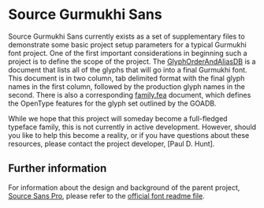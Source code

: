 # Source Gurmukhi Sans

Source Gurmukhi Sans currently exists as a set of supplementary files to demonstrate some basic project setup parameters for a typical Gurmukhi font project. One of the first important considerations in beginning such a project is to define the scope of the project. The [GlyphOrderAndAliasDB](https://github.com/adobe-fonts/source-Gurmukhi-sans/blob/master/GlyphOrderAndAliasDB) is a document that lists all of the glyphs that will go into a final Gurmukhi font. This document is in two column, tab delimited format with the final glyph names in the first column, followed by the production glyph names in the second. There is also a corresponding [family.fea](https://github.com/adobe-fonts/source-Gurmukhi-sans/blob/master/family.fea) document, which defines the OpenType features for the glyph set outlined by the GOADB.

While we hope that this project will someday become a full-fledged typeface family, this is not currently in active development. However, should you like to help this become a reality, or if you have questions about these resources, please contact the project developer, [Paul D. Hunt].

## Further information

For information about the design and background of the parent project, [Source Sans Pro](https://github.com/adobe-fonts/source-sans-pro), please refer to the [official font readme file](https://rawgit.com/adobe-fonts/source-sans-pro/master/SourceSansProReadMe.html).
